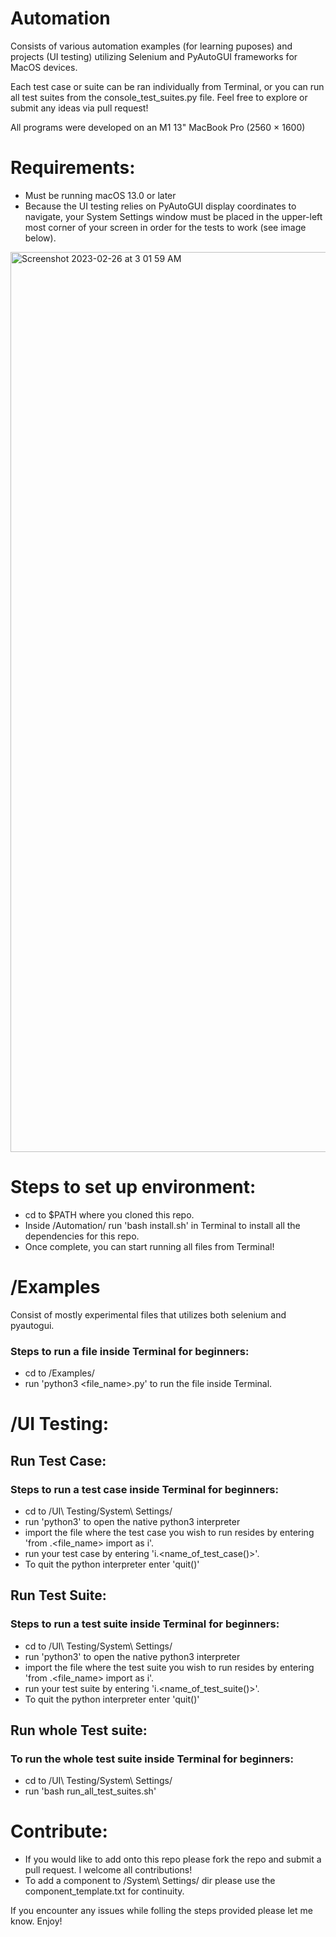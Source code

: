 # Automation

Consists of various automation examples (for learning puposes) and projects (UI testing) utilizing 
Selenium and PyAutoGUI frameworks for MacOS devices. 

Each test case or suite can be ran individually from Terminal, or you can run all test suites from the console_test_suites.py file.
Feel free to explore or submit any ideas via pull request! 

All programs were developed on an M1 13" MacBook Pro (2560 × 1600)

# Requirements:

* Must be running macOS 13.0 or later 
* Because the UI testing relies on PyAutoGUI display coordinates to navigate, your System Settings window must be placed in the upper-left most corner of your screen in order for the tests to work (see image below).

<img width="1440" alt="Screenshot 2023-02-26 at 3 01 59 AM" src="https://user-images.githubusercontent.com/64452847/221402098-84bdbffb-a93a-4e48-858e-a8c4e085a20e.png">

# Steps to set up environment:

- cd to $PATH where you cloned this repo.
- Inside /Automation/ run 'bash install.sh' in Terminal to install all the dependencies for this repo.
- Once complete, you can start running all files from Terminal!


# /Examples
Consist of mostly experimental files that utilizes both selenium and pyautogui.

### Steps to run a file inside Terminal for beginners:

- cd to /Examples/
- run 'python3 <file_name>.py' to run the file inside Terminal.


# /UI Testing:

## Run Test Case:
### Steps to run a test case inside Terminal for beginners:

- cd to /UI\ Testing/System\ Settings/
- run 'python3' to open the native python3 interpreter 
- import the file where the test case you wish to run resides by entering 'from <directory>.<file_name> import <Class Name> as i'.
- run your test case by entering 'i.<name_of_test_case()>'.
- To quit the python interpreter enter 'quit()'

## Run Test Suite:
### Steps to run a test suite inside Terminal for beginners:

- cd to /UI\ Testing/System\ Settings/
- run 'python3' to open the native python3 interpreter 
- import the file where the test suite you wish to run resides by entering 'from <directory>.<file_name> import <Class Name> as i'.
- run your test suite by entering 'i.<name_of_test_suite()>'.
- To quit the python interpreter enter 'quit()'

## Run whole Test suite:
### To run the whole test suite inside Terminal for beginners:

- cd to /UI\ Testing/System\ Settings/
- run 'bash run_all_test_suites.sh'


# Contribute:
* If you would like to add onto this repo please fork the repo and submit a pull request. I welcome all contributions!
* To add a component to /System\ Settings/ dir please use the component_template.txt for continuity. 
 

If you encounter any issues while folling the steps provided please let me know. Enjoy!

